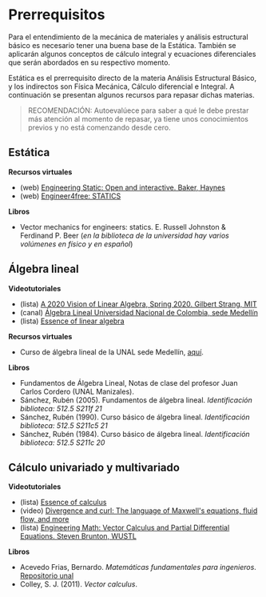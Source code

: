 # Prerrequisitos

Para el entendimiento de la mecánica de materiales y análisis estructural básico es necesario tener una buena base de la Estática. También se aplicarán algunos conceptos de cálculo integral y ecuaciones diferenciales que serán abordados en su respectivo momento.

Estática es el prerrequisito directo de la materia Análisis Estructural Básico, y los indirectos son Física Mecánica, Cálculo diferencial e Integral. A continuación se presentan algunos recursos para repasar dichas materias.

>RECOMENDACIÓN: Autoevalúece para saber a qué le debe prestar más atención al momento de repasar, ya tiene unos conocimientos previos y no está comenzando desde cero.

## Estática

**Recursos virtuales**
- (web) [Engineering Static: Open and interactive. Baker, Haynes](https://engineeringstatics.org/Chapter_01.html)
- (web) [Engineer4free: STATICS](https://www.engineer4free.com/statics.html)

**Libros**
- Vector mechanics for engineers: statics. E. Russell Johnston & Ferdinand P. Beer (*en la biblioteca de la universidad hay varios volúmenes en físico y en español*)


## Álgebra lineal

**Videotutoriales**
- (lista) [A 2020 Vision of Linear Algebra, Spring 2020. Gilbert Strang, MIT](https://www.youtube.com/playlist?list=PLUl4u3cNGP61iQEFiWLE21EJCxwmWvvek)
- (canal) [Álgebra Lineal Universidad Nacional de Colombia, sede Medellín](https://www.youtube.com/channel/UCsE2po3zBjPxGYMH8UWJQ6w)
- (lista) [Essence of linear algebra](https://www.youtube.com/playlist?list=PLZHQObOWTQDPD3MizzM2xVFitgF8hE_ab)

**Recursos virtuales**
- Curso de álgebra lineal de la UNAL sede Medellín, [aquí](https://ciencias.medellin.unal.edu.co/cursos/algebra-lineal/clases.html).

**Libros**
- Fundamentos de Álgebra Lineal, Notas de clase del profesor Juan Carlos Cordero (UNAL Manizales).
- Sánchez, Rubén (2005). Fundamentos de álgebra lineal. *Identificación biblioteca: 512.5 S211f 21*
- Sánchez, Rubén (1990). Curso básico de álgebra lineal. *Identificación biblioteca: 512.5 S211c5 21*
- Sánchez, Rubén (1984). Curso básico de álgebra lineal. *Identificación biblioteca: 512.5 S211c 20*


## Cálculo univariado y multivariado

**Videotutoriales**
- (lista) [Essence of calculus](https://youtube.com/playlist?list=PLZHQObOWTQDMsr9K-rj53DwVRMYO3t5Yr)
- (video) [Divergence and curl: The language of Maxwell's equations, fluid flow, and more](https://www.youtube.com/watch?v=rB83DpBJQsE&ab_channel=3Blue1Brown)
- (lista) [Engineering Math: Vector Calculus and Partial Differential Equations. Steven Brunton, WUSTL](https://youtube.com/playlist?list=PLMrJAkhIeNNQromC4WswpU1krLOq5Ro6S)

**Libros**
* Acevedo Frias, Bernardo. *Matemáticas fundamentales para ingenieros*. [Repositorio unal](https://repositorio.unal.edu.co/bitstream/handle/unal/7173/bernardoacevedofrias.2003.pdf?sequence=1&isAllowed=y)
* Colley, S. J. (2011). *Vector calculus*.
